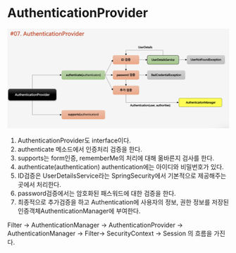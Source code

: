 # AuthenticationProvider

![](../../../../../.gitbook/assets/2020-10-25-8.44.37.png)

1. AuthenticationProvider도 interface이다.
2. authenticate 메소드에서 인증처리 검증을 한다.
3. supports는 form인증, rememberMe의 처리에 대해 옮바른지 검사를 한다.
4. authenticate\(authentication\) authentication에는 아이디와 비밀번호가 있다.
5. ID검증은 UserDetailsService라는 SpringSecurity에서 기본적으로 제공해주는 곳에서 처리한다.
6. password검증에서는 암호화된 패스워드에 대한 검증을 한다.
7. 최종적으로 추가검증을 하고 Authentication에 사용자의 정보, 권한 정보를 저장된 인증객체AuthenticationManager에 부여한다.

Filter -&gt; AuthenticationManager -&gt; AuthenticationProvider -&gt; AuthenticationManager -&gt; Filter-&gt; SecurityContext -&gt; Session 의 흐름을 가진다.

